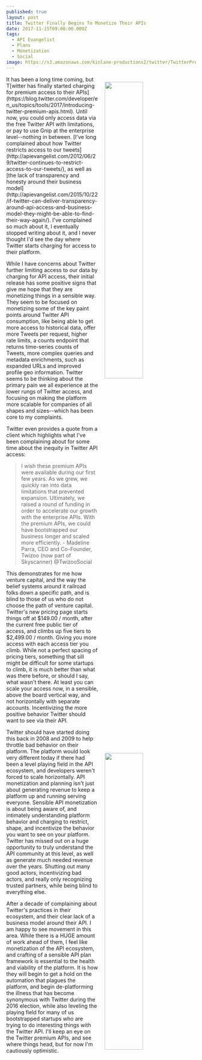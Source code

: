 ```yaml
---
published: true
layout: post
title: Twitter Finally Begins To Monetize Their APIs
date: 2017-11-15T09:00:00.000Z
tags:
  - API Evangelist
  - Plans
  - Monetization
  - Social
image: https://s3.amazonaws.com/kinlane-productions2/twitter/TwitterPremiumAPIs.gif
---
```

<p><img src="https://s3.amazonaws.com/kinlane-productions2/twitter/TwitterPremiumAPIs.gif" align="right" width="45%" style="padding: 15px;" /></p>It has been a long time coming, but T[witter has finally started charging for premium access to their APIs](https://blog.twitter.com/developer/en_us/topics/tools/2017/introducing-twitter-premium-apis.html). Until now, you could only access data via the free Twitter API with limitations, or pay to use Gnip at the enterprise level--nothing in between. [I've long complained about how Twitter restricts access to our tweets](http://apievangelist.com/2012/06/29/twitter-continues-to-restrict-access-to-our-tweets/), as well as [the lack of transparency and honesty around their business model](http://apievangelist.com/2015/10/22/if-twitter-can-deliver-transparency-around-api-access-and-business-model-they-might-be-able-to-find-their-way-again/). I've complained so much about it, I eventually stopped writing about it, and I never thought I'd see the day where Twitter starts charging for access to their platform.

While I have concerns about Twitter further limiting access to our data by charging for API access, their initial release has some positive signs that give me hope that they are monetizing things in a sensible way. They seem to be focused on monetizing some of the key paint points around Twitter API consumption, like being able to get more access to historical data, offer more Tweets per request, higher rate limits, a counts endpoint that returns time-series counts of Tweets, more complex queries and metadata enrichments, such as expanded URLs and improved profile geo information. Twitter seems to be thinking about the primary pain we all experience at the lower rungs of Twitter access, and focusing on making the platform more scalable for companies of all shapes and sizes--which has been core to my complaints.

Twitter even provides a quote from a client which highlights what I've been complaining about for some time about the inequity in Twitter API access:

> I wish these premium APIs were available during our first few years. As we grew, we quickly ran into data limitations that prevented expansion. Ultimately, we raised a round of funding in order to accelerate our growth with the enterprise APIs. With the premium APIs, we could have bootstrapped our business longer and scaled more efficiently. - Madeline Parra, CEO and Co-Founder, Twizoo (now part of Skyscanner) @TwizooSocial

<p><img src="https://s3.amazonaws.com/kinlane-productions2/twitter/twitter-plans.png" align="right" width="45%" style="padding: 15px;" /></p>This demonstrates for me how venture capital, and the way the belief systems around it railroad folks down a specific path, and is blind to those of us who do not choose the path of venture capital. Twitter's new pricing page starts things off at $149.00 / month, after the current free public tier of access, and climbs up five tiers to $2,499.00 / month. Giving you more access with each access tier you climb. While not a perfect spacing of pricing tiers, something that sill might be difficult for some startups to climb, it is much better than what was there before, or should I say, what wasn't there. At least you can scale your access now, in a sensible, above the board vertical way, and not horizontally with separate accounts. Incentivizing the more positive behavior Twitter should want to see via their API.

Twitter should have started doing this back in 2008 and 2009 to help throttle bad behavior on their platform. The platform would look very different today if there had been a level playing field in the API ecosystem, and developers weren't forced to scale horizontally. API monetization and planning isn't just about generating revenue to keep a platform up and running serving everyone. Sensible API monetization is about being aware of, and intimately understanding platform behavior and charging to restrict, shape, and incentivize the behavior you want to see on your platform. Twitter has missed out on a huge opportunity to truly understand the API community at this level, as well as generate much needed revenue over the years. Shutting out many good actors, incentivizing bad actors, and really only recognizing trusted partners, while being blind to everything else.

After a decade of complaining about Twitter's practices in their ecosystem, and their clear lack of a business model around their API. I am happy to see movement in this area. While there is a HUGE amount of work ahead of them, I feel like monetization of the API ecosystem, and crafting of a sensible API plan framework is essential to the health and viability of the platform. It is how they will begin to get a hold on the automation that plagues the platform, and begin de-platforming the illness that has become synonymous with Twitter during the 2016 election, while also leveling the playing field for many of us bootstrapped startups who are trying to do interesting things with the Twitter API. I'll keep an eye on the Twitter premium APIs, and see where things head, but for now I'm cautiously optimistic.
